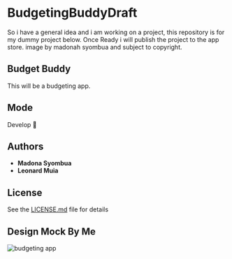 # BudgetingBuddyDraft

So i have a general idea and i am working on a project, this repository is for my dummy project below. 
Once Ready i will publish the project to the app store. image by madonah syombua and subject to copyright.

## Budget Buddy

This will be a budgeting app.

## Mode
Develop 🔧



## Authors
* **Madona Syombua** 
* **Leonard Muia** 


## License

See the [LICENSE.md](LICENSE.txt) file for details

## Design Mock By Me 

![budgeting app](https://user-images.githubusercontent.com/11560987/35936884-3214f19a-0c0a-11e8-954d-95fcf159bd31.png)
